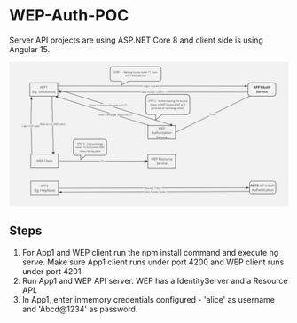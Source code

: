 # WEP-Auth-POC

Server API projects are using ASP.NET Core 8 and client side is using Angular 15.

![Architecture](Docs/WEP_Auth_Architecture.jpg)

Steps
----------
1. For App1 and WEP client run the npm install command and execute ng serve. Make sure App1 client runs under port 4200 and WEP client runs under port 4201.
2. Run App1 and WEP API server. WEP has a IdentityServer and a Resource API.
3. In App1, enter inmemory credentials configured - 'alice' as username and 'Abcd@1234' as password.